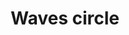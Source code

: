---
title: Waves circle
tags:
icon: waves-circle
svg: '<svg xmlns="http://www.w3.org/2000/svg" width="24" height="24" fill="none" viewBox="0 0 24 24" stroke-width="1.5" stroke-linecap="round" stroke-linejoin="round" stroke="currentColor"><circle cx="12" cy="12" r="10"/><path d="M9 13.5v-3m3 4.5V9m3 4.5v-3"/></svg>'
---